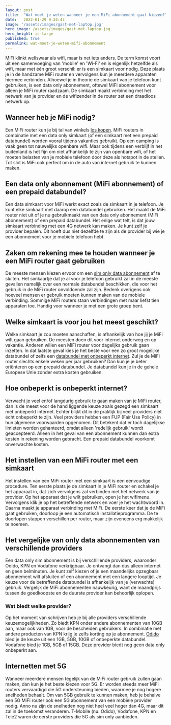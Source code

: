 ```yaml
---
layout: post
title:  "Wat moet je weten wanneer je een MiFi abonnement gaat kiezen?"
date:   2022-01-29 9:34:43
image: '/assets/images/gast-met-laptop.jpg'
hero_image: /assets/images/gast-met-laptop.jpg
hero_height: is-large
published: true
permalink: wat-moet-je-weten-mifi-abonnement
---
```


MiFi klinkt weliswaar als wifi, maar is net iets anders. De term komst voort uit een samenvoeging van &#39;mobile&#39; en &#39;Wi-Fi&#39; en is eigenlijk hetzelfde als wifi, maar met één groot verschil: er is een simkaart voor nodig. Deze plaats je in de handzame MiFi router en vervolgens kun je meerdere apparaten hiermee verbinden. Alhoewel je in theorie de simkaart van je telefoon kunt gebruiken, is een data only abonnement, oftewel MiFi abonnement voor alleen je MiFi router raadzaam. De simkaart maakt verbinding met het netwerk van je provider en de wifizender in de router zet een draadloos netwerk op.

## Wanneer heb je MiFi nodig?

Een MiFi router kun je bij tal van winkels [los kopen](https://powermifi.com). MiFi routers in combinatie met een data only simkaart (of een simkaart met een prepaid databundel) worden vooral tijdens vakanties gebruikt. Op een camping is vaak geen tot nauwelijks openbare wifi. Maar ook tijdens een verblijf in het buitenland is het fijn om niet afhankelijk te zijn van openbare wifi, of het moeten belasten van je mobiele telefoon door deze als hotspot in de stellen. Tot slot is MiFi ook perfect om in de auto van internet gebruik te kunnen maken.

## Een data only abonnement (MiFi abonnement) of een prepaid databundel?

Een data simkaart voor MiFi werkt exact zoals de simkaart in je telefoon. Je kunt elke simkaart met daarop een databundel gebruiken. Het maakt de MiFi router niet uit of je nu gebruikmaakt van een data only abonnement (MiFi abonnement) of een prepaid databundel. Het enige wat telt, is dat jouw simkaart verbinding met een 4G netwerk kan maken. Je kunt zelf je provider bepalen. Dit hoeft dus niet dezelfde te zijn als de provider bij wie je een abonnement voor je mobiele telefoon hebt.

## Zaken om rekening mee te houden wanneer je een MiFi router gaat gebruiken

De meeste mensen kiezen ervoor om een [sim only data abonnement](/odido-data-only/) af te sluiten. Het simkaartje dat je al voor je telefoon gebruikt zal in de meeste gevallen namelijk over een normale databundel beschikken, die voor het gebruik in de MiFi router onvoldoende zal zijn. Bedenk overigens ook hoeveel mensen er gebruik moeten kunnen maken van de mobiele verbinding. Sommige MiFi routers staan verbindingen met maar liefst tien apparaten toe. Handig voor wanneer je met een grote groep bent.

## Welke simkaart is voor jou het meest geschikt?

Welke simkaart je zou moeten aanschaffen, is afhankelijk van hoe jij je MiFi wilt gaan gebruiken. De meesten doen dit voor internet onderweg en op vakantie. Anderen willen een MiFi router voor dagelijks gebruik gaan inzetten. In dat laatste geval kies je het beste voor een zo groot mogelijke databundel of zelfs een [databundel met onbeperkt internet](/odido-data-only/). Zul je de MiFi router slechts enkele weken per jaar gebruiken? Dan kun je je beter oriënteren op een prepaid databundel. Je databundel kun je in de gehele Europese Unie zonder extra kosten gebruiken.

## Hoe onbeperkt is onbeperkt internet?

Verwacht je veel en/of langdurig gebruik te gaan maken van je MiFi router, dan is de meest voor de hand liggende keuze zoals gezegd een simkaart met onbeperkt internet. Echter blijkt dit in de praktijk bij veel providers niet écht onbeperkt te zijn. Veel providers hebben een FUP (Fair Use Policy) in hun algemene voorwaarden opgenomen. Dit betekent dat er toch dagelijkse limieten worden gehanteerd, omdat alleen &#39;redelijk gebruik&#39; wordt geaccepteerd. Alleen in het geval van een abonnement kunnen dan extra kosten in rekening worden gebracht. Een prepaid databundel voorkomt onverwachte kosten.

## Het instellen van een MiFi router met een simkaart

Het instellen van een MiFi router met een simkaart is een eenvoudige procedure. Ten eerste plaats je de simkaart in je MiFi router en schakel je het apparaat in, dat zich vervolgens zal verbinden met het netwerk van je provider. Op het apparaat dat je wilt gebruiken, open je het wifimenu. Vervolgens klik je op het betreffende netwerk en voer je het wachtwoord in. Daarna maakt je apparaat verbinding met MiFi. De eerste keer dat je de MiFi gaat gebruiken, doorloop je een automatisch installatieprogramma. De te doorlopen stappen verschillen per router, maar zijn eveneens erg makkelijk te noemen.

## Het vergelijke van only data abonnementen van verschillende providers

Een data only sim abonnement is bij verschillende providers, waaronder Odido, KPN en Vodafone verkrijgbaar. Je ontvangt dan dus alleen internet en geen belminuten. Je kunt zelf kiezen of je een maandelijks opzegbaar abonnement wilt afsluiten of een abonnement met een langere looptijd. Je keuze voor de betreffende databundel is afhankelijk van je (verwachte) gebruik. Vergelijk de MiFi abonnementen nauwkeurig, want de maandprijs tussen de goedkoopste en de duurste provider kan behoorlijk oplopen.

### Wat biedt welke provider?

Op het moment van schrijven heb je bij alle providers verschillende keuzemogelijkheden. Zo biedt KPN onder andere abonnementen van 10GB aan, maar ook van 1GB, voor de bescheiden gebruikers. In combinatie met andere producten van KPN krijg je zelfs korting op je abonnement. [Odido](/odido-data-only/) bied je de keuze uit een 1GB, 5GB, 10GB of onbeperkte databundel. Vodafone bied je 1GB, 5GB of 15GB. Deze provider biedt nog geen data only onbeperkt aan.

## Internetten met 5G

Wanneer meerdere mensen tegelijk van de MiFi router gebruik zullen gaan maken, dan kun je het beste kiezen voor 5G. Er worden steeds meer MiFi routers vervaardigd die 5G ondersteuning bieden, waarmee je nog hogere snelheden behaalt. Om van 5GB gebruik te kunnen maken, heb je behalve een 5G MiFi router ook een 5G abonnement van een mobiele provider nodig. Anno nu zijn de snelheden nog niet heel veel hoger dan 4G, maar dit zal in de toekomst veranderen. T-Mobile (nu: Odido), Vodafone, KPN en Tele2 waren de eerste providers die 5G als sim only aanbieden.